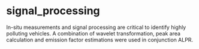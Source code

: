 # signal_processing
In-situ measurements and signal processing are critical to identify highly polluting vehicles. A combination of wavelet transformation, peak area calculation and emission factor estimations were used in conjunction ALPR.
